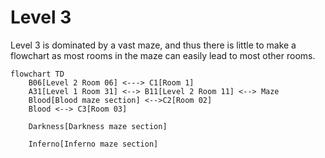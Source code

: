 # Level 3

Level 3 is dominated by a vast maze, and thus there is little to make a flowchart as most rooms in the maze can easily lead to most other rooms.

```mermaid
flowchart TD
    B06[Level 2 Room 06] <---> C1[Room 1]
    A31[Level 1 Room 31] <--> B11[Level 2 Room 11] <--> Maze
    Blood[Blood maze section] <-->C2[Room 02]
    Blood <--> C3[Room 03]
    
    Darkness[Darkness maze section]
    
    Inferno[Inferno maze section]
```